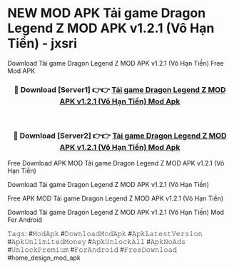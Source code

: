 # NEW MOD APK Tải game Dragon Legend Z MOD APK v1.2.1 (Vô Hạn Tiền) - jxsri
Download Tải game Dragon Legend Z MOD APK v1.2.1 (Vô Hạn Tiền) Free Mod APK

<div align="center">
<h3>🔴 Download [Server1] 👉👉 <a href="https://apk-comot.site?title=Tải_game_Dragon_Legend_Z_MOD_APK_v1.2.1_(Vô_Hạn_Tiền)">Tải game Dragon Legend Z MOD APK v1.2.1 (Vô Hạn Tiền) Mod Apk</a></h3><br>

<h3>🔴 Download [Server2] 👉👉 <a href="https://apk-comot.site?title=Tải_game_Dragon_Legend_Z_MOD_APK_v1.2.1_(Vô_Hạn_Tiền)">Tải game Dragon Legend Z MOD APK v1.2.1 (Vô Hạn Tiền) Mod Apk</a></h3>
</div>


Free Download APK MOD Tải game Dragon Legend Z MOD APK v1.2.1 (Vô Hạn Tiền)

Download Tải game Dragon Legend Z MOD APK v1.2.1 (Vô Hạn Tiền) 

Free APK MOD Tải game Dragon Legend Z MOD APK v1.2.1 (Vô Hạn Tiền) 

Download Tải game Dragon Legend Z MOD APK v1.2.1 (Vô Hạn Tiền) Mod For Android

𝚃𝚊𝚐𝚜: #𝙼𝚘𝚍𝙰𝚙𝚔 #𝙳𝚘𝚠𝚗𝚕𝚘𝚊𝚍𝙼𝚘𝚍𝙰𝚙𝚔 #𝙰𝚙𝚔𝙻𝚊𝚝𝚎𝚜𝚝𝚅𝚎𝚛𝚜𝚒𝚘𝚗 #𝙰𝚙𝚔𝚄𝚗𝚕𝚒𝚖𝚒𝚝𝚎𝚍𝙼𝚘𝚗𝚎𝚢 #𝙰𝚙𝚔𝚄𝚗𝚕𝚘𝚌𝚔𝙰𝚕𝚕 #𝙰𝚙𝚔𝙽𝚘𝙰𝚍𝚜 #𝚄𝚗𝚕𝚘𝚌𝚔𝙿𝚛𝚎𝚖𝚒𝚞𝚖 #𝙵𝚘𝚛𝙰𝚗𝚍𝚛𝚘𝚒𝚍 #𝙵𝚛𝚎𝚎𝙳𝚘𝚠𝚗𝚕𝚘𝚊𝚍 #home_design_mod_apk
